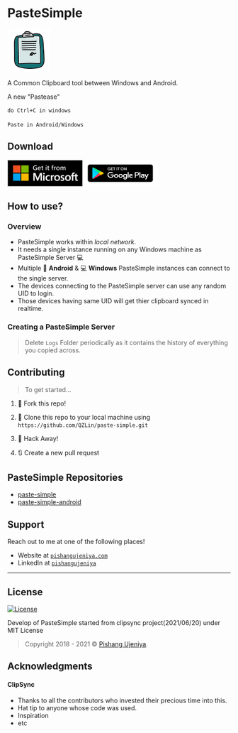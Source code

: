 # PasteSimple

<a href="https://github.com/pishangujeniya/clipsync-windows/"><img src="./images/clip_sync_logo_2.png" title="ClipSync" alt="ClipSync"></a>

A Common Clipboard tool between Windows and Android.

A new "Pastease"

```
do Ctrl+C in windows

Paste in Android/Windows
```

## Download

<a href="https://github.com/pishangujeniya/clipsync-windows/releases"><img src="./images/get_it_from_MS.png" title="ClipSync Windows" alt="ClipSync Windows" width="170px" height="60px"></a><a href="https://github.com/pishangujeniya/clipsync-android/releases"><img src="./images/get_it_on_google_play.png" title="ClipSync Android App" alt="ClipSync Android App" width="170px" height="60px"></a>

## How to use?

### Overview

- PasteSimple works within _local network_.
- It needs a single instance running on any Windows machine as PasteSimple Server :computer:
- Multiple :iphone: **Android** & :computer: **Windows** PasteSimple instances can connect to the single server.
- The devices connecting to the PasteSimple server can use any random UID to login.
- Those devices having same UID will get thier clipboard synced in realtime.

### Creating a PasteSimple Server



> Delete `Logs` Folder periodically as it contains the history of everything you copied across.

## Contributing

> To get started...

1. 🍴 Fork this repo!
   
2. 👯 Clone this repo to your local machine using `https://github.com/QZLin/paste-simple.git`
   
3. 🔨 Hack Away!
   
4. 🔃 Create a new pull request 

## PasteSimple Repositories

* [paste-simple](https://github.com/QZLin/paste-simple)
* [paste-simple-android](https://github.com/QZLin/paste-simple-android)

## Support

Reach out to me at one of the following places!

- Website at <a href="http://pishangujeniya.com" target="_blank">`pishangujeniya.com`</a>
- LinkedIn at <a href="https://www.linkedin.com/in/pishangujeniya/" target="_blank">`pishangujeniya`</a>

---

## License

[![License](http://img.shields.io/:license-gplv3-blue.svg?style=flat-square)](https://github.com/pishangujeniya/clipsync-windows/blob/master/LICENSE)

Develop of PasteSimple started from clipsync project(2021/06/20) under MIT License

> Copyright 2018 - 2021 © <a href="http://pishangujeniya.com" target="_blank">Pishang Ujeniya</a>.

## Acknowledgments

#### ClipSync
* Thanks to all the contributors who invested their precious time into this.
* Hat tip to anyone whose code was used.
* Inspiration
* etc
